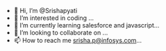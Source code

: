 - 👋 Hi, I’m @Srishapyati
- 👀 I’m interested in coding ...
- 🌱 I’m currently learning salesforce and javascript...
- 💞️ I’m looking to collaborate on ...
- 📫 How to reach me srisha.p@infosys.com...

<!---
Srishapyati/Srishapyati is a ✨ special ✨ repository because its `README.md` (this file) appears on your GitHub profile.
You can click the Preview link to take a look at your changes.
--->
